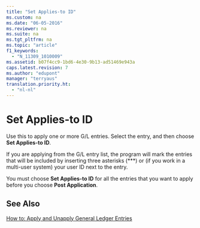 ```yaml
---
title: "Set Applies-to ID"
ms.custom: na
ms.date: "06-05-2016"
ms.reviewer: na
ms.suite: na
ms.tgt_pltfrm: na
ms.topic: "article"
f1_keywords: 
  - "N_11309_1010009"
ms.assetid: b07f4cc9-1bd6-4e30-9b13-ad51469e943a
caps.latest.revision: 7
ms.author: "edupont"
manager: "terryaus"
translation.priority.ht: 
  - "nl-nl"
---
```

# Set Applies-to ID
Use this to apply one or more G\/L entries. Select the entry, and then choose **Set Applies\-to ID**.  
  
 If you are applying from the G\/L entry list, the program will mark the entries that will be included by inserting three asterisks \(\*\*\*\) or \(if you work in a multi\-user system\) your user ID next to the entry.  
  
 You must choose **Set Applies\-to ID** for all the entries that you want to apply before you choose **Post Application**.  
  
## See Also  
 [How to: Apply and Unapply General Ledger Entries](../../LocalFunctionalityForMicrosoftDynamicsNav2016/Belgium/how-to-apply-and-unapply-general-ledger-entries.md)